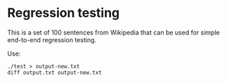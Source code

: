 # Regression testing

This is a set of 100 sentences from Wikipedia that can be used for
simple end-to-end regression testing.

Use:

```
./test > output-new.txt
diff output.txt output-new.txt
```
